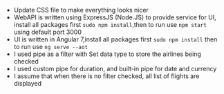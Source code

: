 - Update CSS file to make everything looks nicer
- WebAPI is written using ExpressJS (Node.JS) to provide service for UI, install all packages first ```sudo npm install```,then to run use ```npm start``` using default port 3000
- UI is written in Angular 7,install all packages first ```sudo npm install``` then to run use ```ng serve --aot```
- I used pipe as a filter with Set data type to store the airlines being checked
- I used custom pipe for duration, and built-in pipe for date and currency
- I assume that when there is no filter checked, all list of flights are displayed
